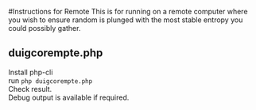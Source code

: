 #Instructions for Remote
This is for running on a remote computer where you wish to ensure random is plunged with the most stable entropy you could possibly gather.

## duigcorempte.php
Install php-cli  
run `php duigcorempte.php`  
Check result.  
Debug output is available if required.


